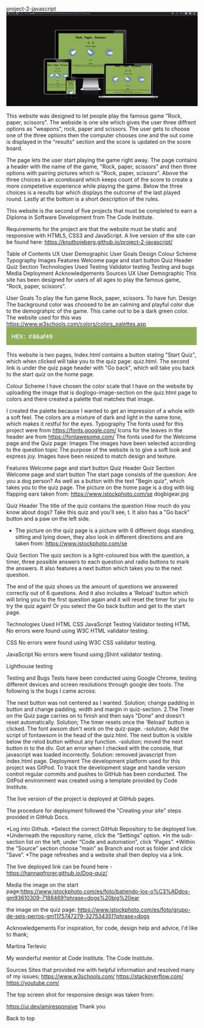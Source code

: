 project-2-javascript
<img width="650" alt="" src="assets/images/responsive-test.png">

This website was designed to let people play the famous game "Rock, paper, scissors". The webside is one site which gives the user three diffrent options as "weapons", rock, paper and scissors. The user gets to choose one of the three options then the computer chooses one and the out come is displayed in the "results" section and the score is updated on the score board.

The page lets the user start playing the game right away. The page contains a header with the name of the game, "Rock, paper, scissors" and then three options with pairing pictures which is "Rock, paper, scissors". Above the three choices is an scoreboard which keeps count of the score to create a more competetive experience while playing the game. Below the three choices is a results bar which displays the outcome of the last played round. Lastly at the bottom is a short description of the rules. 

This website is the second of five projects that must be completed to earn a Diploma in Software Development from The Code Institute.

Requirements for the project are that the website must be static and responsive with HTML5, CSS3 and JavaScript. A live version of the site can be found here: https://knuthojeberg.github.io/project-2-javascript/

Table of Contents
UX
User Demographic
User Goals
Design
Colour Scheme
Typography
Images
Features
Welcome page and start button
Quiz Header
Quiz Section
Technologies Used
Testing
Validator testing
Testing and bugs
Media
Deployment
Acknowledgements
Sources
UX
User Demographic
This site has been designed for users of all ages to play the famous game, "Rock, paper, scissors".

User Goals
To play the fun game Rock, paper, scissors.
To have fun.
Design
The background color was choosed to be an calming and playful color due to the demograhpic of the game. This came out to be a dark green color.
The website used for this was https://www.w3schools.com/colors/colors_palettes.asp
<img width="650" alt="" src="assets/images/color-palette.png">

This website is two pages, Index.html contains a button stating "Start Quiz", which when clicked will take you to the quiz page: quiz.html. The second link is under the quiz page header with "Go back", which will take you back to the start quiz on the home page.

Colour Scheme
I have chosen the color scale that I have on the website by uploading the image that is doglogo-image-section on the quiz.html page to colors and there created a palette that matches that image.

I created the palette because I wanted to get an impression of a whole with a soft feel. The colors are a mixture of dark and light in the same tone, which makes it restful for the eyes.
Typography
The fonts used for this project were from https://fonts.google.com/
Icons for the leaves in the header are from https://fontawesome.com/
The fonts used for the Welcome page and the Quiz page:
Images
The images have been selected according to the question topic The purpose of the website is to give a soft look and express joy. Images have been resized to match design and texture.

Features
Welcome page and start button
Quiz Header
Quiz Section
Welcome page and start button
The start page consists of the question: Are you a dog person? As well as a button with the text "Begin quiz", which takes you to the quiz page.
The picture on the home page is a dog with big flapping ears taken from: https://www.istockphoto.com/se
dogbigear.jpg

Quiz Header
The title of the quiz contains the question How much do you know about dogs? Take this quiz and you'll see, t. It also has a "Go back" button and a paw on the left side.


- The picture on the quiz page is a picture with 6 different dogs standing, sitting and lying down, they also look in different directions and are taken from: https://www.istockphoto.com/se


Quiz Section
The quiz section is a light-coloured box with the question, a timer, three possible answers to each question and radio buttons to mark the answers.
It also features a next button which takes you to the next question.


The end of the quiz shows us the amount of questions we answered correctly out of 6 questions. And it also includes a 'Reload' button which will bring you to the first question again and it will reset the timer for you to try the quiz again! Or you select the Go back button and get to the start page.




Technologies Used
HTML
CSS
JavaScript
Testing
Validator testing
HTML
No errors were found using W3C HTML validator testing.




CSS
No errors were found using W3C CSS validator testing.


JavaScript
No errors were found using jShint validator testing.


Lighthouse testing


Testing and Bugs
Tests have been conducted using Google Chrome, testing different devices and screen resolutions through google dev tools. The following is the bugs I came across:

The next button was not centered as I wanted.
Solution; change padding in button and change padding, width and margin in quiz-section. 2.The Timer on the Quiz page carries on to finish and then says "Done" and doesn't reset automatically.
Solution; The timer resets once the 'Reload' button is clicked.
The font awsom don't work on the quiz-page. -solution; Add the script of fontawsom in the head of the quiz.html.
The next button is visible below the relod button without any function. -solution; moved the next button in to the div.
Got an error when I checked with the console, that javascript was loaded incorrectly.
Solution: removed javascript from index.html page.
Deployment
The development platform used for this project was GitPod. To track the development stage and handle version control regular commits and pushes to GitHub has been conducted. The GitPod environment was created using a template provided by Code Institute.

The live version of the project is deployed at GitHub pages.

The procedure for deployment followed the "Creating your site" steps provided in GitHub Docs.

*Log into Github. *Select the correct GitHub Repository to be deployed live. *Underneath the repository name, click the “Settings” option. *In the sub-section list on the left, under “Code and automation”, click “Pages”. *Within the ”Source” section choose ”main” as Branch and root as folder and click ”Save”. *The page refreshes and a website shall then deploy via a link.

The live deployed link can be found here - https://hannagfrorer.github.io/Dog-quiz/

Media
the image on the start page:https://www.istockphoto.com/es/foto/batiendo-los-o%C3%ADdos-gm93610309-7188469?phrase=dogs%20big%20ear

the image on the quiz page: https://www.istockphoto.com/es/foto/grupo-de-seis-perros-gm1175747279-327534351?phrase=dogs

Acknowledgements
For inspiration, for code, design help and advice, I'd like to thank;

Martina Terlevic

My wonderful mentor at Code Institute.
The Code Institute.

Sources
Sites that provided me with helpful information and resolved many of my issues; https://www.w3schools.com/ https://stackoverflow.com/ https://youtube.com/

The top screen shot for responsive design was taken from:

https://ui.dev/amiresponsive
Thank you

Back to top